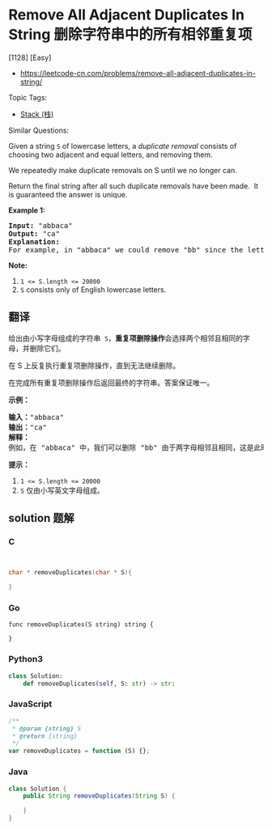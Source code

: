 # Remove All Adjacent Duplicates In String 删除字符串中的所有相邻重复项

[1128] [Easy]

- https://leetcode-cn.com/problems/remove-all-adjacent-duplicates-in-string/

Topic Tags:

- [Stack (栈)](https://leetcode-cn.com/tag/stack/)

Similar Questions:

Given a string `S` of lowercase letters, a _duplicate removal_ consists of choosing two adjacent and equal letters, and removing them.

We repeatedly make duplicate removals on S until we no longer can.

Return the final string after all such duplicate removals have been made.  It is guaranteed the answer is unique.

**Example 1:**

<pre><strong>Input: </strong><span id="example-input-1-1">"abbaca"</span>
<strong>Output: </strong><span id="example-output-1">"ca"</span>
<strong>Explanation: </strong>
For example, in "abbaca" we could remove "bb" since the letters are adjacent and equal, and this is the only possible move.&nbsp; The result of this move is that the string is "aaca", of which only "aa" is possible, so the final string is "ca".
</pre>

**Note:**

1.  `1 <= S.length <= 20000`
2.  `S` consists only of English lowercase letters.

## 翻译

给出由小写字母组成的字符串  `S`，**重复项删除操作**会选择两个相邻且相同的字母，并删除它们。

在 S 上反复执行重复项删除操作，直到无法继续删除。

在完成所有重复项删除操作后返回最终的字符串。答案保证唯一。

**示例：**

<pre><strong>输入：</strong>"abbaca"
<strong>输出：</strong>"ca"
<strong>解释：</strong>
例如，在 "abbaca" 中，我们可以删除 "bb" 由于两字母相邻且相同，这是此时唯一可以执行删除操作的重复项。之后我们得到字符串 "aaca"，其中又只有 "aa" 可以执行重复项删除操作，所以最后的字符串为 "ca"。
</pre>

**提示：**

1.  `1 <= S.length <= 20000`
2.  `S` 仅由小写英文字母组成。

## solution 题解

### C

```c


char * removeDuplicates(char * S){

}


```

### Go

```golang
func removeDuplicates(S string) string {

}
```

### Python3

```python
class Solution:
    def removeDuplicates(self, S: str) -> str:

```

### JavaScript

```javascript
/**
 * @param {string} S
 * @return {string}
 */
var removeDuplicates = function (S) {};
```

### Java

```java
class Solution {
    public String removeDuplicates(String S) {

    }
}
```
